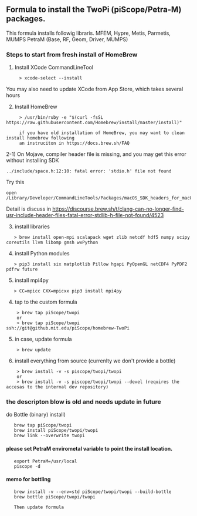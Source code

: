 ##  Formula to install the TwoPi (piScope/Petra-M) packages.

This formula installs followig libraris.
   MFEM, Hypre, Metis, Parmetis, MUMPS
   PetraM (Base, RF, Geom, Driver, MUMPS)
   
### Steps to start from fresh install of HomeBrew

1) Install XCode CommandLineTool
```
     > xcode-select --install
```     
   You may also need to update XCode from App Store, which takes several hours
   
2) Install HomeBrew
```
     > /usr/bin/ruby -e "$(curl -fsSL https://raw.githubusercontent.com/Homebrew/install/master/install)"
     
     if you have old installation of HomeBrew, you may want to clean install homebrew following 
     an instruciton in https://docs.brew.sh/FAQ
```

2-1) On Mojave, compiler header file is missing, and you may get this error without installing SDK
```
../include/space.h:12:10: fatal error: 'stdio.h' file not found
```
Try this
```
open /Library/Developer/CommandLineTools/Packages/macOS_SDK_headers_for_macOS_10.14.pkg
```
Detail is discuss in https://discourse.brew.sh/t/clang-can-no-longer-find-usr-include-header-files-fatal-error-stdlib-h-file-not-found/4523


3) install libraries
```
   > brew install open-mpi scalapack wget zlib netcdf hdf5 numpy scipy coreutils llvm libomp gmsh wxPython 
```

4) install Python modules
```
   > pip3 install six matplotlib Pillow hgapi PyOpenGL netCDF4 PyPDF2 pdfrw future
```

5) install mpi4py
```
   > CC=mpicc CXX=mpicxx pip3 install mpi4py
```

4)  tap to the custom formula
```
    > brew tap piScope/twopi
    or
    > brew tap piScope/twopi ssh://git@github.mit.edu/piScope/homebrew-TwoPi
```    
5)  in case, update formula
```
    > brew update
```    
6)  install everything from source (currenlty we don't provide a bottle)
```
    > brew install -v -s piscope/twopi/twopi
    or
    > brew install -v -s piscope/twopi/twopi --devel (requires the accesas to the internal dev repository)
```

### the descripton blow is old and needs update in future
do Bottle (binary) install)  
```
   brew tap piScope/twopi
   brew install piScope/twopi/twopi
   brew link --overwrite twopi
```   
#### please set PetraM envirometal variable to point the install location.
```
   export PetraM=/usr/local
   piscope -d
```   
   
#### memo for bottling
```
   brew install -v --env=std piScope/twopi/twopi --build-bottle
   brew bottle piScope/twopi/twopi
   
   Then update formula
```
